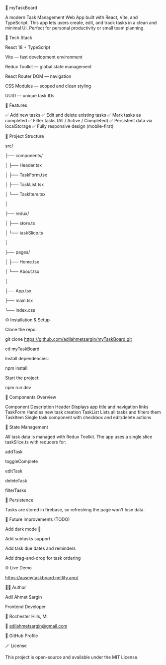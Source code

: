 🧩 myTaskBoard

A modern Task Management Web App built with React, Vite, and TypeScript.
This app lets users create, edit, and track tasks in a clean and minimal UI.
Perfect for personal productivity or small team planning.

🚀 Tech Stack

React 18 + TypeScript

Vite — fast development environment

Redux Toolkit — global state management

React Router DOM — navigation

CSS Modules — scoped and clean styling

UUID — unique task IDs

🎨 Features

✅ Add new tasks
✅ Edit and delete existing tasks
✅ Mark tasks as completed
✅ Filter tasks (All / Active / Completed)
✅ Persistent data via localStorage
✅ Fully responsive design (mobile-first)

🧱 Project Structure

src/

├── components/

│   ├── Header.tsx

│   ├── TaskForm.tsx

│   ├── TaskList.tsx

│   └── TaskItem.tsx

│

├── redux/

│   ├── store.ts

│   └── taskSlice.ts

│

├── pages/

│   ├── Home.tsx

│   └── About.tsx

│

├── App.tsx

├── main.tsx

└── index.css

⚙️ Installation & Setup

Clone the repo:

git clone https://github.com/adilahmetsargin/myTaskBoard.git

cd myTaskBoard


Install dependencies:

npm install


Start the project:

npm run dev

🧩 Components Overview

Component	Description
Header	Displays app title and navigation links
TaskForm	Handles new task creation
TaskList	Lists all tasks and filters them
TaskItem	Single task component with checkbox and edit/delete actions

🧠 State Management

All task data is managed with Redux Toolkit.
The app uses a single slice taskSlice.ts with reducers for:

addTask

toggleComplete

editTask

deleteTask

filterTasks

💾 Persistence

Tasks are stored in firebase, so refreshing the page won't lose data.

🧰 Future Improvements (TODO)

 Add dark mode 🌙
 
 Add subtasks support
 
 Add task due dates and reminders
 
 Add drag-and-drop for task ordering

🌐 Live Demo

https://aasmytaskboard.netlify.app/

👨‍💻 Author

Adil Ahmet Sargin

Frontend Developer

📍 Rochester Hills, MI

📧 adilahmetsargin@gmail.com

🔗 GitHub Profile

🪄 License

This project is open-source and available under the MIT License.
